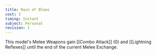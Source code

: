 ```yaml
---
title: Rain of Blows
cost: 3
timing: Instant
subject: Personal
revision: 1
---
```

This model's Melee Weapons gain [[Combo Attack]] (0) and [[Lightning Reflexes]] until the end of the current Melee Exchange.